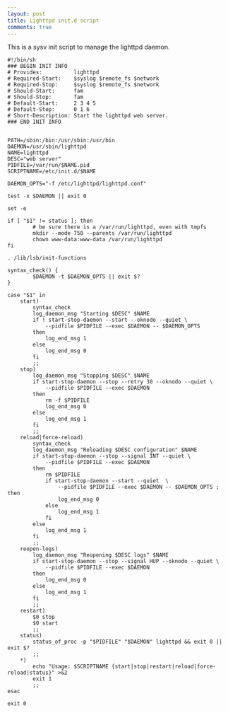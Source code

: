 ```yaml
---
layout: post
title: Lighttpd init.d script
comments: true
---
```


This is a sysv init script to manage the lighttpd daemon.

<!-- more -->

    #!/bin/sh
    ### BEGIN INIT INFO
    # Provides:          lighttpd
    # Required-Start:    $syslog $remote_fs $network
    # Required-Stop:     $syslog $remote_fs $network
    # Should-Start:      fam
    # Should-Stop:       fam
    # Default-Start:     2 3 4 5
    # Default-Stop:      0 1 6
    # Short-Description: Start the lighttpd web server.
    ### END INIT INFO


    PATH=/sbin:/bin:/usr/sbin:/usr/bin
    DAEMON=/usr/sbin/lighttpd
    NAME=lighttpd
    DESC="web server"
    PIDFILE=/var/run/$NAME.pid
    SCRIPTNAME=/etc/init.d/$NAME

    DAEMON_OPTS="-f /etc/lighttpd/lighttpd.conf"

    test -x $DAEMON || exit 0

    set -e

    if [ "$1" != status ]; then
            # be sure there is a /var/run/lighttpd, even with tmpfs
            mkdir --mode 750 --parents /var/run/lighttpd
            chown www-data:www-data /var/run/lighttpd
    fi

    . /lib/lsb/init-functions

    syntax_check() {
            $DAEMON -t $DAEMON_OPTS || exit $?
    }

    case "$1" in
        start)
            syntax_check
            log_daemon_msg "Starting $DESC" $NAME
            if ! start-stop-daemon --start --oknodo --quiet \
                --pidfile $PIDFILE --exec $DAEMON -- $DAEMON_OPTS
            then
                log_end_msg 1
            else
                log_end_msg 0
            fi
            ;;
        stop)
            log_daemon_msg "Stopping $DESC" $NAME
            if start-stop-daemon --stop --retry 30 --oknodo --quiet \
                --pidfile $PIDFILE --exec $DAEMON
            then
                rm -f $PIDFILE
                log_end_msg 0
            else
                log_end_msg 1
            fi
            ;;
        reload|force-reload)
            syntax_check
            log_daemon_msg "Reloading $DESC configuration" $NAME
            if start-stop-daemon --stop --signal INT --quiet \
                --pidfile $PIDFILE --exec $DAEMON
            then
                rm $PIDFILE
                if start-stop-daemon --start --quiet  \
                    --pidfile $PIDFILE --exec $DAEMON -- $DAEMON_OPTS ; then
                    log_end_msg 0
                else
                    log_end_msg 1
                fi
            else
                log_end_msg 1
            fi
            ;;
        reopen-logs)
            log_daemon_msg "Reopening $DESC logs" $NAME
            if start-stop-daemon --stop --signal HUP --oknodo --quiet \
                --pidfile $PIDFILE --exec $DAEMON
            then
                log_end_msg 0
            else
                log_end_msg 1
            fi
            ;;
        restart)
            $0 stop
            $0 start
            ;;
        status)
            status_of_proc -p "$PIDFILE" "$DAEMON" lighttpd && exit 0 || exit $?
            ;;
        *)
            echo "Usage: $SCRIPTNAME {start|stop|restart|reload|force-reload|status}" >&2
            exit 1
            ;;
    esac

    exit 0
